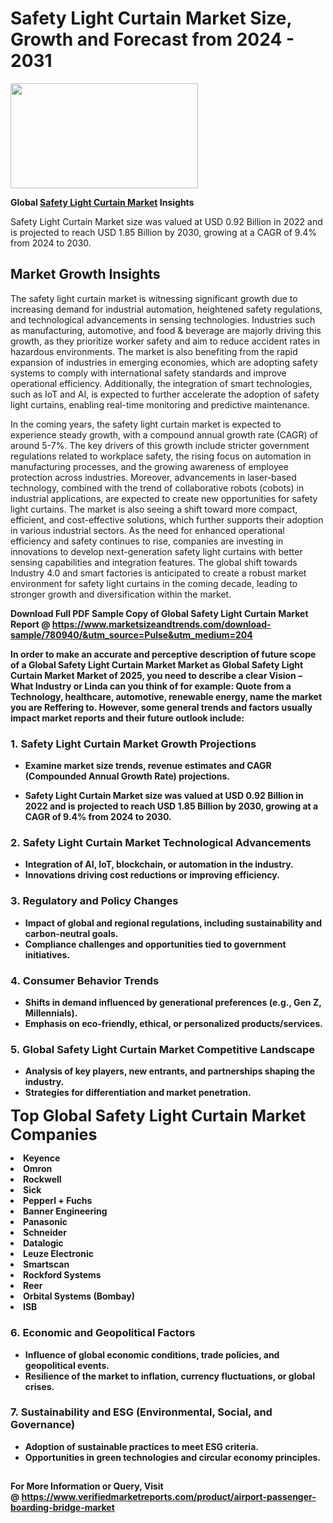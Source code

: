 <H1>Safety Light Curtain Market Size, Growth and Forecast from 2024 - 2031</H1><img class="aligncenter size-medium wp-image-584254" src="https://thirdeyenews.in/wp-content/uploads/2024/09/Global-Market-Research-300x168.jpeg" alt="" width="300" height="168" /><p><strong>Global&nbsp;<a href="https://www.marketsizeandtrends.com/download-sample/780940/&amp;utm_source=Pulse&amp;utm_medium=204">Safety Light Curtain Market</a> Insights</strong></p><p>Safety Light Curtain Market size was valued at USD 0.92 Billion in 2022 and is projected to reach USD 1.85 Billion by 2030, growing at a CAGR of 9.4% from 2024 to 2030.</p><p><h2>Market Growth Insights</h2> <p>The safety light curtain market is witnessing significant growth due to increasing demand for industrial automation, heightened safety regulations, and technological advancements in sensing technologies. Industries such as manufacturing, automotive, and food & beverage are majorly driving this growth, as they prioritize worker safety and aim to reduce accident rates in hazardous environments. The market is also benefiting from the rapid expansion of industries in emerging economies, which are adopting safety systems to comply with international safety standards and improve operational efficiency. Additionally, the integration of smart technologies, such as IoT and AI, is expected to further accelerate the adoption of safety light curtains, enabling real-time monitoring and predictive maintenance.</p> <p><strong></strong></p> <p>In the coming years, the safety light curtain market is expected to experience steady growth, with a compound annual growth rate (CAGR) of around 5-7%. The key drivers of this growth include stricter government regulations related to workplace safety, the rising focus on automation in manufacturing processes, and the growing awareness of employee protection across industries. Moreover, advancements in laser-based technology, combined with the trend of collaborative robots (cobots) in industrial applications, are expected to create new opportunities for safety light curtains. The market is also seeing a shift toward more compact, efficient, and cost-effective solutions, which further supports their adoption in various industrial sectors. As the need for enhanced operational efficiency and safety continues to rise, companies are investing in innovations to develop next-generation safety light curtains with better sensing capabilities and integration features. The global shift towards Industry 4.0 and smart factories is anticipated to create a robust market environment for safety light curtains in the coming decade, leading to stronger growth and diversification within the market. <p><strong></p><p><span class=""><strong>Download Full PDF Sample Copy of Global Safety Light Curtain Market Report</strong> @ <a href="https://www.marketsizeandtrends.com/download-sample/780940/&amp;utm_source=Pulse&amp;utm_medium=204" target="_blank">https://www.marketsizeandtrends.com/download-sample/780940/&amp;utm_source=Pulse&amp;utm_medium=204</a></span></p><p>In order to make an accurate and perceptive description of future scope of a Global&nbsp;Safety Light Curtain Market Market as Global&nbsp;Safety Light Curtain Market Market of 2025, you need to describe a clear Vision &ndash; What Industry or Linda can you think of for example: Quote from a Technology, healthcare, automotive, renewable energy, name the market you are Reffering to. However, some general trends and factors usually impact market reports and their future outlook include:</p><h3>1.&nbsp;<strong>Safety Light Curtain Market Growth Projections</strong></h3><ul><li>Examine market size trends, revenue estimates and CAGR (Compounded Annual Growth Rate) projections.</li><li><p>Safety Light Curtain Market size was valued at USD 0.92 Billion in 2022 and is projected to reach USD 1.85 Billion by 2030, growing at a CAGR of 9.4% from 2024 to 2030.</p></li></ul><h3>2.&nbsp;<strong>Safety Light Curtain Market Technological Advancements</strong></h3><ul><li>Integration of AI, IoT, blockchain, or automation in the industry.</li><li>Innovations driving cost reductions or improving efficiency.</li></ul><h3>3.&nbsp;<strong>Regulatory and Policy Changes</strong></h3><ul><li>Impact of global and regional regulations, including sustainability and carbon-neutral goals.</li><li>Compliance challenges and opportunities tied to government initiatives.</li></ul><h3>4.&nbsp;<strong>Consumer Behavior Trends</strong></h3><ul><li>Shifts in demand influenced by generational preferences (e.g., Gen Z, Millennials).</li><li>Emphasis on eco-friendly, ethical, or personalized products/services.</li></ul><h3>5.&nbsp;<strong>Global Safety Light Curtain Market Competitive Landscape</strong></h3><ul><li>Analysis of key players, new entrants, and partnerships shaping the industry.</li><li>Strategies for differentiation and market penetration.</li></ul><p data-pm-slice="1 1 []"><span style="color: inherit; font-family: inherit; font-size: 25px;">Top Global Safety Light Curtain Market Companies</span></p><div class="" data-test-id=""><p><li>Keyence</li><li> Omron</li><li> Rockwell</li><li> Sick</li><li> Pepperl + Fuchs</li><li> Banner Engineering</li><li> Panasonic</li><li> Schneider</li><li> Datalogic</li><li> Leuze Electronic</li><li> Smartscan</li><li> Rockford Systems</li><li> Reer</li><li> Orbital Systems (Bombay)</li><li> ISB</li></p></div><h3>6.&nbsp;<strong>Economic and Geopolitical Factors</strong></h3><ul><li>Influence of global economic conditions, trade policies, and geopolitical events.</li><li>Resilience of the market to inflation, currency fluctuations, or global crises.</li></ul><h3>7.&nbsp;<strong>Sustainability and ESG (Environmental, Social, and Governance)</strong></h3><ul><li>Adoption of sustainable practices to meet ESG criteria.</li><li>Opportunities in green technologies and circular economy principles.</li></ul><h2><strong style="font-size: 14px;">For More Information or Query, Visit @&nbsp;</strong><a style="background-color: #ffffff; font-size: 14px;" href="https://www.marketsizeandtrends.com/report/safety-light-curtain-market/" target="_blank">https://www.verifiedmarketreports.com/product/airport-passenger-boarding-bridge-market</a></h2>
